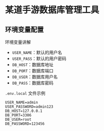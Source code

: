 # 某道手游数据库管理工具

## 环境变量配置

环境变量讲解

- `USER_NAME`：默认的用户名
- `USER_PASS`：默认的用户密码
- `DB_HOST`：数据库地址
- `DB_PORT`：数据库端口
- `DB_USER`：数据库用户名
- `DB_PASS`：数据库密码

`.env.local` 文件示例

```env
USER_NAME=admin
USER_PASSWORD=admin123
DB_HOST=127.0.0.1
DB_PORT=3306
DB_USER=root
DB_PASSWORD=123456
```
